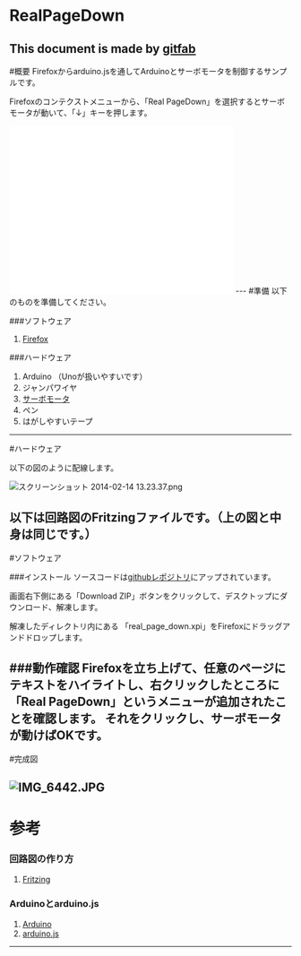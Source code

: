 # RealPageDown
## 
This document is made by [gitfab](http://gitfab.org)
---
#概要
Firefoxからarduino.jsを通してArduinoとサーボモータを制御するサンプルです。

Firefoxのコンテクストメニューから、「Real PageDown」を選択するとサーボモータが動いて、「↓」キーを押します。

<iframe src="//www.youtube.com/embed/2FNyW4zn8Fg" width="400" frameborder="0" height="300"></iframe>
---
#準備
以下のものを準備してください。

###ソフトウェア

1. [Firefox](http://www.mozilla.jp/firefox/)

###ハードウェア

1. Arduino （Unoが扱いやすいです）
1. ジャンパワイヤ
1. [サーボモータ](http://www.ministudio.co.jp/Cgi-bin/Order-JP/DetailJp.asp?GoodsNum=54)
1. ペン
1. はがしやすいテープ

---
#ハードウェア

以下の図のように配線します。

![スクリーンショット 2014-02-14 13.23.37.png](https://raw.github.com/oshimaryo/RealPageDown/master/)

以下は回路図のFritzingファイルです。（上の図と中身は同じです。）
---
#ソフトウェア

###インストール
ソースコードは[githubレポジトリ](https://github.com/oshimaryo/real-page-down)にアップされています。

画面右下側にある「Download ZIP」ボタンをクリックして、デスクトップにダウンロード、解凍します。

解凍したディレクトリ内にある
「real_page_down.xpi」をFirefoxにドラッグアンドドロップします。

###動作確認
Firefoxを立ち上げて、任意のページにテキストをハイライトし、右クリックしたところに「Real PageDown」というメニューが追加されたことを確認します。
それをクリックし、サーボモータが動けばOKです。
---
#完成図

![IMG_6442.JPG](https://raw.github.com/oshimaryo/RealPageDown/master/)
---
# 参考

### 回路図の作り方

1. [Fritzing](http://fritzing.org/download/)

### Arduinoとarduino.js

1. [Arduino](http://arduino.cc/)
1. [arduino.js](http://mecha-mozilla.org/projects/arduino.js/)
---
